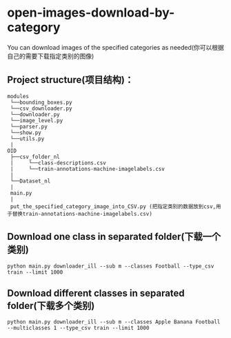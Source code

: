 # open-images-download-by-category
You can download images of the specified categories as needed(你可以根据自己的需要下载指定类别的图像)

## Project structure(项目结构)：            
```
modules
 └──bounding_boxes.py
 └──csv_downloader.py
 └──downloader.py
 └──image_level.py
 └──parser.py
 └──show.py
 └──utils.py
 | 
OID
 ├──csv_folder_nl
 |     └──class-descriptions.csv
 |     └──train-annotations-machine-imagelabels.csv
 | 
 └──Dataset_nl
 | 
 main.py
 | 
 put_the_specified_category_image_into_CSV.py (把指定类别的数据放到csv,用于替换train-annotations-machine-imagelabels.csv)
 ```
     
## Download one class in separated folder(下载一个类别)
`python main.py downloader_ill --sub m --classes Football --type_csv train --limit 1000`


## Download different classes in separated folder(下载多个类别)
`python main.py downloader_ill --sub m --classes Apple Banana Football --multiclasses 1 --type_csv train --limit 1000`

